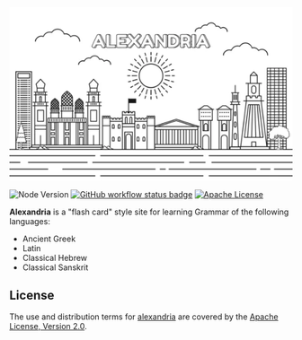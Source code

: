 <div align="center">
    <img src="alexandria.png">
</div>

![Node Version][node version badge]
[![GitHub workflow status badge][GitHub workflow status badge]][GitHub workflow status URL]
[![Apache License][Apache License Badge]][Apache License, Version 2.0]

__Alexandria__ is a "flash card" style site for learning Grammar of the following languages:

- Ancient Greek
- Latin
- Classical Hebrew
- Classical Sanskrit

License
-------

The use and distribution terms for [alexandria]() are covered by the [Apache License, Version 2.0].

[Apache License Badge]: https://img.shields.io/badge/Apache%202.0-F25910.svg?style=for-the-badge&logo=Apache&logoColor=white
[Apache License, Version 2.0]: https://www.apache.org/licenses/LICENSE-2.0

[GitHub workflow status badge]: https://img.shields.io/github/actions/workflow/status/QubitPi/alexandria/ci-cd.yaml?branch=master&style=for-the-badge&logo=github&logoColor=white&label=CI/CD
[GitHub workflow status URL]: https://github.com/QubitPi/alexandria/actions/workflows/ci-cd.yaml

[node version badge]: https://img.shields.io/badge/NODE-18-339933?logo=Node.js&logoColor=white&labelColor=66cc33&style=for-the-badge
